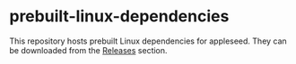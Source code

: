 # prebuilt-linux-dependencies

This repository hosts prebuilt Linux dependencies for appleseed. They can be downloaded from the [Releases](https://github.com/appleseedhq/prebuilt-linux-deps/releases) section.

